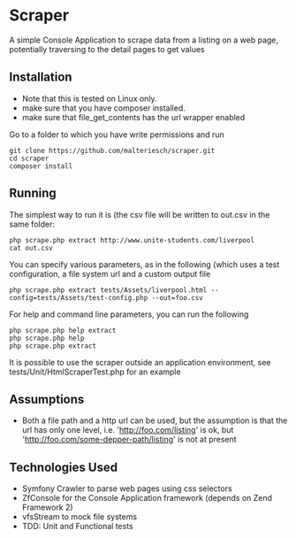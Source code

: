Scraper
============
A simple Console Application to scrape data from a listing on a web page, potentially traversing to the detail pages to get values

Installation
-------------------

* Note that this is tested on Linux only.
* make sure that you have composer installed.
* make sure that file_get_contents has the url wrapper enabled

Go to a folder to which you have write permissions and run

```shell
git clone https://github.com/malteriesch/scraper.git
cd scraper
composer install
```


Running
-------------------
The simplest way to run it is (the csv file will be written to out.csv in the same folder:
```shell
php scrape.php extract http://www.unite-students.com/liverpool 
cat out.csv
```

You can specify various parameters, as in the following (which uses a test configuration, a file system url and a custom output file
```shell
php scrape.php extract tests/Assets/liverpool.html --config=tests/Assets/test-config.php --out=foo.csv

```

For help and command line parameters, you can run the following
```shell
php scrape.php help extract
php scrape.php help
php scrape.php extract

```

It is possible to use the scraper outside an application environment, see tests/Unit/HtmlScraperTest.php for an example

Assumptions
-------------------
* Both a file path and a http url can be used, but the assumption is that the url has only one level, i.e. 'http://foo.com/listing' is ok, but 'http://foo.com/some-depper-path/listing' is not at present

Technologies Used
-------------------
* Symfony Crawler to parse web pages using css selectors
* ZfConsole for the Console Application framework (depends on Zend Framework 2)
* vfsStream to mock file systems
* TDD: Unit and Functional tests 
